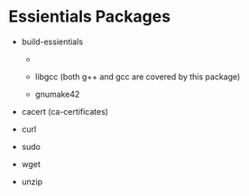 # Essientials Packages

- build-essientials
  
  - 
  
  - libgcc (both g++ and gcc are covered by this package)
  
  - gnumake42

- cacert (ca-certificates)

- curl

- sudo

- wget

- unzip
